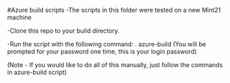 #Azure build scripts
-The scripts in this folder were tested on a new Mint21 machine

-Clone this repo to your build directory. 

-Run the script with the following command:
	. azure-build
(You will be prompted for your password one time, this is your login password)

(Note - If you would like to do all of this manually, just follow the commands in azure-build script)
